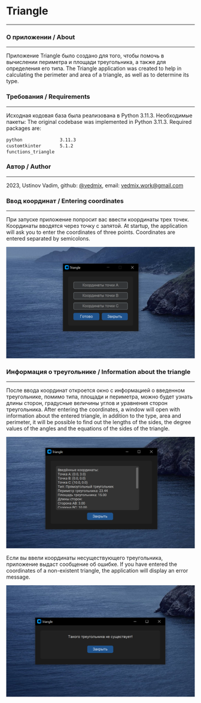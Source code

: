 # Triangle
---
### О приложении / About
---
Приложение Triangle было создано для того, чтобы помочь в вычислении периметра и площади треугольника, а также для определения его типа. The Triangle application was created to help in calculating the perimeter and area of a triangle, as well as to determine its type.
### Требования / Requirements
---
Исходная кодовая база была реализована в Python 3.11.3. Необходимые пакеты: The original codebase was implemented in Python 3.11.3. Required packages are:
```
python              3.11.3
customtkinter       5.1.2
functions_triangle
```
### Автор / Author
---
2023, Ustinov Vadim, github: [@vedmix](https://github.com/Vedmix), email: [vedmix.work@gmail.com](vedmix.work@gmail.com)
### Ввод координат / Entering coordinates
---
При запуске приложение попросит вас ввести координаты трех точек. Координаты вводятся через точку с запятой. At startup, the application will ask you to enter the coordinates of three points. Coordinates are entered separated by semicolons.

![](https://github.com/Vedmix/triangle_app/blob/main/images/1.png)

### Информация о треугольнике / Information about the triangle
---
После ввода координат откроется окно с информацией о введенном треугольнике, помимо типа, площади и периметра, можно будет узнать длины сторон, градусные величины углов и уравнения сторон треугольника. After entering the coordinates, a window will open with information about the entered triangle, in addition to the type, area and perimeter, it will be possible to find out the lengths of the sides, the degree values of the angles and the equations of the sides of the triangle.

![](https://github.com/Vedmix/triangle_app/blob/main/images/2.PNG)

Если вы ввели координаты несуществующего треугольника, приложение выдаст сообщение об ошибке. If you have entered the coordinates of a non-existent triangle, the application will display an error message.

![](https://github.com/Vedmix/triangle_app/blob/main/images/3.PNG)
